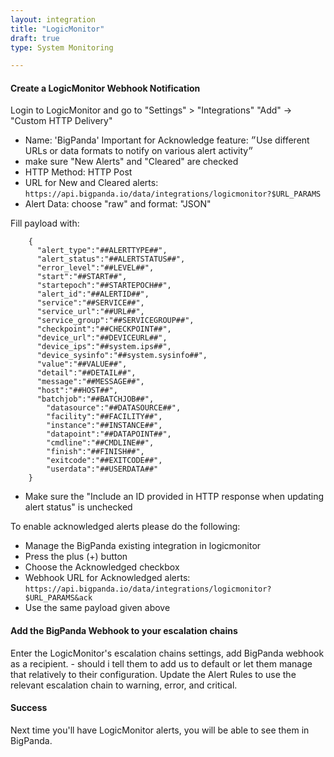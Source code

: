 ```yaml
---
layout: integration 
title: "LogicMonitor"
draft: true
type: System Monitoring

---
```


#### Create a LogicMonitor Webhook Notification  

Login to LogicMonitor and go to "Settings" > "Integrations" 
"Add" -> "Custom HTTP Delivery"

* Name: 'BigPanda'
Important for Acknowledge feature: ״Use different URLs or data formats to notify on various alert activity״
* make sure "New Alerts" and "Cleared" are checked
* HTTP Method: HTTP Post
* URL for New and Cleared alerts: `https://api.bigpanda.io/data/integrations/logicmonitor?$URL_PARAMS`
* Alert Data: choose "raw" and format: "JSON"

Fill payload with:

		{
		  "alert_type":"##ALERTTYPE##",
		  "alert_status":"##ALERTSTATUS##",
		  "error_level":"##LEVEL##",
		  "start":"##START##",
		  "startepoch":"##STARTEPOCH##",
		  "alert_id":"##ALERTID##",
		  "service":"##SERVICE##",
		  "service_url":"##URL##",
		  "service_group":"##SERVICEGROUP##",
		  "checkpoint":"##CHECKPOINT##",
		  "device_url":"##DEVICEURL##",
		  "device_ips":"##system.ips##",
		  "device_sysinfo":"##system.sysinfo##",
		  "value":"##VALUE##",
		  "detail":"##DETAIL##",
		  "message":"##MESSAGE##",
		  "host":"##HOST##",
		  "batchjob":"##BATCHJOB##",
			"datasource":"##DATASOURCE##",
			"facility":"##FACILITY##",
			"instance":"##INSTANCE##",
			"datapoint":"##DATAPOINT##",
			"cmdline":"##CMDLINE##",
			"finish":"##FINISH##",
			"exitcode":"##EXITCODE##",
			"userdata":"##USERDATA##"
		}


* Make sure the "Include an ID provided in HTTP response when updating alert status" is unchecked

To enable acknowledged alerts please do the following:
* Manage the BigPanda existing integration in logicmonitor
* Press the plus (+) button
* Choose the Acknowledged checkbox
* Webhook URL for Acknowledged alerts: `https://api.bigpanda.io/data/integrations/logicmonitor?$URL_PARAMS&ack`
* Use the same payload given above
<!-- section-separator -->

#### Add the BigPanda Webhook to your escalation chains

Enter the LogicMonitor's escalation chains settings, add BigPanda webhook as a recipient. - should i tell them to add us to default or let them manage that relatively to their configuration.
Update the Alert Rules to use the relevant escalation chain to warning, error, and critical.

<!-- section-separator -->

#### Success
Next time you'll have LogicMonitor alerts, you will be able to see them in BigPanda.
